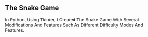 <h2>The Snake Game</h2>

In Python, Using Tkinter, I Created The Snake Game With Several Modifications And Features Such As Different Difficulty Modes And Features. 
